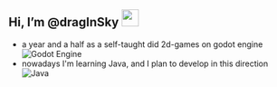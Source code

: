 ## Hi, I’m @dragInSky <img src="https://raw.githubusercontent.com/MartinHeinz/MartinHeinz/master/wave.gif" width="30px">
 
- a year and a half as a self-taught did 2d-games on godot engine ![Godot Engine](https://img.shields.io/badge/GODOT-%23FFFFFF.svg?style=for-the-badge&logo=godot-engine)
- nowadays I'm learning Java, and I plan to develop in this direction ![Java](https://img.shields.io/badge/java-%23ED8B00.svg?style=for-the-badge&logo=java&logoColor=white)
